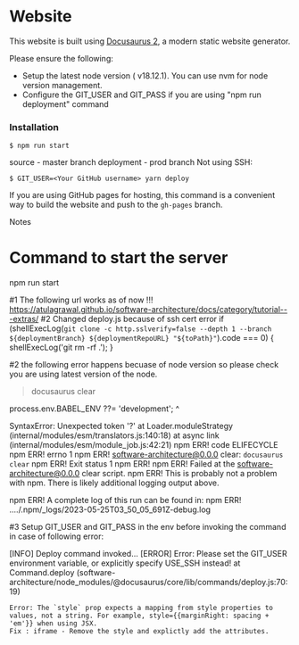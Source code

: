 # Website

This website is built using [Docusaurus 2](https://docusaurus.io/), a modern static website generator.

Please ensure the following:
- Setup the latest node version ( v18.12.1). You can use nvm for node version management.
- Configure the GIT_USER and GIT_PASS if you are using "npm run deployment" command
 

### Installation

```
$ npm run start
```

source - master branch
deployment - prod branch
Not using SSH: 
 
```
$ GIT_USER=<Your GitHub username> yarn deploy
```

If you are using GitHub pages for hosting, this command is a convenient way to build the website and push to the `gh-pages` branch.


Notes
# Command to start the server
npm run start 

#1
The following url works as of now !!!
https://atulagrawal.github.io/software-architecture/docs/category/tutorial---extras/
#2
Changed deploy.js because of ssh cert error
if (shellExecLog(`git clone -c http.sslverify=false --depth 1 --branch ${deploymentBranch} ${deploymentRepoURL} "${toPath}"`).code === 0) {
     shellExecLog('git rm -rf .');
}



#2  the following error happens becuase of node version so please check you are using latest version of the node.

> docusaurus clear

process.env.BABEL_ENV ??= 'development';
                       ^

SyntaxError: Unexpected token '?'
    at Loader.moduleStrategy (internal/modules/esm/translators.js:140:18)
    at async link (internal/modules/esm/module_job.js:42:21)
npm ERR! code ELIFECYCLE
npm ERR! errno 1
npm ERR! software-architecture@0.0.0 clear: `docusaurus clear`
npm ERR! Exit status 1
npm ERR! 
npm ERR! Failed at the software-architecture@0.0.0 clear script.
npm ERR! This is probably not a problem with npm. There is likely additional logging output above.

npm ERR! A complete log of this run can be found in:
npm ERR!     ..../.npm/_logs/2023-05-25T03_50_05_691Z-debug.log


#3 Setup GIT_USER and GIT_PASS in the env before invoking the command in case of following error:

[INFO] Deploy command invoked...
[ERROR] Error: Please set the GIT_USER environment variable, or explicitly specify USE_SSH instead!
    at Command.deploy (software-architecture/node_modules/@docusaurus/core/lib/commands/deploy.js:70:19)


````iframe
Error: The `style` prop expects a mapping from style properties to values, not a string. For example, style={{marginRight: spacing + 'em'}} when using JSX.
Fix : iframe - Remove the style and explictly add the attributes.

````


